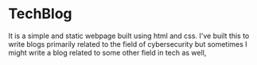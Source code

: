 # TechBlog

It is a simple and static webpage built using html and css. I've built this to write blogs primarily related to the field of cybersecurity but sometimes I might write a blog related to some other field in tech as well,
